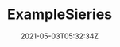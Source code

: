 ---
title: ExampleSieries
slug: ExampleSieries
coverImage: /images/comics/ExampleSieries/SeriesCover.jpg
date: 2021-05-03T05:32:34Z
excerpt: 
series: true
tags:
  - comic
---